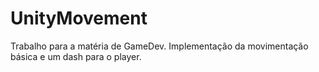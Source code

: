 # UnityMovement
Trabalho para a matéria de GameDev. Implementação da movimentação básica e um dash para o player.
